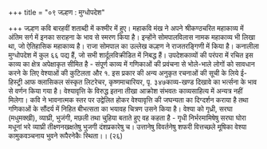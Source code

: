 +++
title = "०९ जल्हण : मुग्धोपदेश"

+++
जल्हण कवि बारहवीं शताब्दी में कश्मीर में हुए। महाकवि मंख ने अपने श्रीकण्ठचरित महाकाव्य में अंतिम सर्ग में इनका सराहना के भाव से स्मरण किया है। इन्होंने सोमपालविलास नामक महाकाव्य भी लिखा था, जो ऐतिहासिक महाकाव्य है। राजा सोमपाल का उल्लेख कल्हण ने राजतरङ्गिणी में किया है। कनालीला
मुग्धोपदेश में कुल ६६ पद्य हैं, जो सभी शार्दूलविक्रीडित में निबद्ध हैं। उपदेशकाव्यों की परंपरा में रचित इस काव्य का क्षेत्र अपेक्षाकृत सीमित है - संपूर्ण काव्य में गणिकाओं की प्रवंचना से भोले-भाले लोगों को सावधान करने के लिए वेश्याओं की कुटिलता और
१. इस प्रकार की अन्य अनुकृत रचनाओं की सूची के लिये ई- हिस्ट्री आफ क्लासिकल संस्कृत
लिटरेचर, कृष्णमाचारियर, पृ. ३४७काव्य-खण्ड
दिखावे का भर्त्सना के भाव से वर्णन किया गया है। वेश्यावृत्ति के विरुद्ध इतना तीखा आक्रोश संभवतः काव्यसाहित्य में अन्यत्र नहीं मिलेगा। कवि ने भावनात्मक स्तर पर उद्वेलित होकर वेश्यावृत्ति की जघन्यता का दिग्दर्शन कराया है तथा गणिकाओं के सौंदर्य में निहित बीभत्सता का भयावह चित्रण उसने किया है। वेश्या को गृध्री, सरघा (मधुमक्खी), व्याघ्री, भुजंगी, मछली तथा चुहिया बताते हुए वह कहता है -
गृधी निर्भरमामिषेषु सरघा घोरा मधूनां भरे व्याघ्री तीक्ष्णनखक्षतेषु भुजगी दंशप्रकारेषु च। उत्तानेषु विवर्तनेषु शफरी वित्तच्छले मूषिका वेश्या कामुकवञ्चनाय भुवने रूपैरनेकैः स्थिता।। (२६)